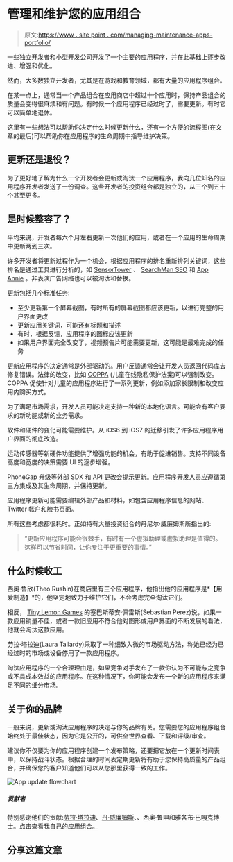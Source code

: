 # 管理和维护您的应用组合

> 原文:[https://www . site point . com/managing-maintenance-apps-portfolio/](https://www.sitepoint.com/managing-maintaining-apps-portfolio/)

一些独立开发者和小型开发公司开发了一个主要的应用程序，并在此基础上逐步改进、增强和优化。

然而，大多数独立开发者，尤其是在游戏和教育领域，都有大量的应用程序组合。

在某一点上，通常当一个产品组合在应用商店中超过十个应用时，保持产品组合的质量会变得很麻烦和有问题。有时候一个应用程序已经过时了，需要更新。有时它可以简单地退休。

这里有一些想法可以帮助你决定什么时候更新什么，还有一个方便的流程图(在文章的最后)可以帮助你在应用程序的生命周期中指导维护决策。

## 更新还是退役？

为了更好地了解为什么一个开发者会更新或淘汰一个应用程序，我向几位知名的应用程序开发者发送了一份调查。这些开发者的投资组合都是独立的，从三个到五十个甚至更多。

## 是时候整容了？

平均来说，开发者每六个月左右更新一次他们的应用，或者在一个应用的生命周期中更新两到三次。

许多开发者将更新过程作为一个机会，根据应用程序的排名重新排列关键词，这些排名是通过工具进行分析的，如 [SensorTower](https://sensortower.com/) 、 [SearchMan SEO](https://searchman.com/) 和 [App Annie](http://www.appannie.com/) 。非表演广告网络也可以被淘汰和替换。

更新包括几个标准任务:

*   至少更新第一个屏幕截图，有时所有的屏幕截图都应该更新，以进行完整的用户界面更改
*   更新应用关键词，可能还有标题和描述
*   有时，根据反馈，应用程序的图标应该更新
*   如果用户界面完全改变了，视频预告片可能需要更新，这可能是最难完成的任务

更新应用程序的决定通常是外部驱动的。用户反馈通常会让开发人员返回代码库去修复错误。法律的改变，比如 [COPPA](http://en.wikipedia.org/wiki/Children's_Online_Privacy_Protection_Act) (儿童在线隐私保护法案)可以强制改变。COPPA 促使针对儿童的应用程序进行了一系列更新，例如添加家长限制和改变应用内购买方式。

为了满足市场需求，开发人员可能决定支持一种新的本地化语言。可能会有客户要求的新功能或新的业务需求。

软件和硬件的变化可能需要维护。从 iOS6 到 iOS7 的迁移引发了许多应用程序用户界面的彻底改造。

运动传感器等新硬件功能提供了增强功能的机会，有助于促进销售。支持不同设备高度和宽度的决策需要 UI 的逐步增强。

PhoneGap 升级等外部 SDK 和 API 更改会提示更新。应用程序开发人员应遵循第三方集成及其生命周期，并保持更新。

应用程序更新可能需要编辑外部产品和材料，如包含应用程序信息的网站、Twitter 帐户和脸书页面。

所有这些考虑都很耗时。正如持有大量投资组合的丹尼尔·威廉姆斯所指出的:

> “更新应用程序可能会很棘手，有时有一个虚拟助理或虚拟助理是值得的。这样可以节省时间，让你专注于更重要的事情。”

## 什么时候收工

西奥·鲁欣(Theo Rushin)在商店里有三个应用程序，他指出他的应用程序是*【用爱制造】*的，他坚定地致力于维护它们，不会考虑完全淘汰它们。

相反， [Tiny Lemon Games](http://tinylemongames.com/) 的塞巴斯蒂安·佩雷斯(Sebastian Perez)说，如果一款应用销量不佳，或者一款旧应用不符合他对图形或用户界面的不断发展的看法，他就会淘汰这款应用。

劳拉·塔拉迪(Laura Tallardy)采取了一种细致入微的市场驱动方法，称她已经为已经过时的市场或设备停用了一款应用程序。

淘汰应用程序的一个合理理由是，如果竞争对手发布了一款你认为不可能与之竞争或不具成本效益的应用程序。在这种情况下，你可能会发布一个新的应用程序来满足不同的细分市场。

## 关于你的品牌

一般来说，更新或淘汰应用程序的决定与你的品牌有关。您需要您的应用程序组合始终处于最佳状态，因为它是公开的，可供全世界查看、下载和评级/审查。

建议你不仅要为你的应用程序创建一个发布策略，还要把它放在一个更新时间表中，以保持战斗状态。根据合理的时间表定期更新将有助于您保持高质量的产品组合，并确保您的客户知道他们可以从您那里获得一致的工作。

![App update flowchart](../Images/3559a18573aaa165d0fc05b498fb29bf.png)

##### 贡献者

特别感谢他们的贡献:[劳拉·塔拉迪](http://lauratallardy.com)、[丹·威廉姆斯](http://www.educationalfunforkids.com/our-games/)、、西奥·鲁申和雅各布·巴嘎克博士。点击查看我自己的应用组合[。](http://www.ladeezfirstmedia.com)

## 分享这篇文章